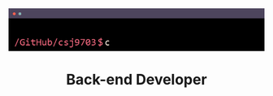 <img align="center" src="terminal.gif"/>

<div align="center"><h1>Back-end Developer</h1></div>


<!-- --- -->
  
 </div>

<!-- <div align="center"><h2>My Stats</h2></div> -->
<!-- <img align="left" width="45%" src="https://github-readme-stats-csj9703.vercel.app/api?username=csj9703&count_private=true&show_icons=true&theme=bear" /> -->
<!-- <img align="left" width="45%" src="https://github-readme-stats-csj9703.vercel.app/api/top-langs/?username=csj9703&layout=compact&theme=bear"/> -->

<!--
**csj9703/csj9703** is a ✨ _special_ ✨ repository because its `README.md` (this file) appears on your GitHub profile.

Here are some ideas to get you started:

- 🔭 I’m currently working on ...
- 🌱 I’m currently learning ...
- 👯 I’m looking to collaborate on ...
- 🤔 I’m looking for help with ...
- 💬 Ask me about ...
- 📫 How to reach me: ...
- 😄 Pronouns: ...
- ⚡ Fun fact: ...
-->
